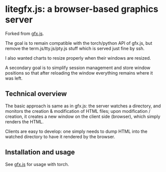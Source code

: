 # litegfx.js: a browser-based graphics server

Forked from [gfx.js](https://github.com/clementfarabet/gfx.js/).

The goal is to remain compatible with the torch/python API of gfx.js, but
remove the term.js/tty.js/pty.js stuff which is served just fine by ssh.

I also wanted charts to resize properly when their windows are resized.

A secondary goal is to simplify session management and store window positions
so that after reloading the window everything remains where it was left.

## Technical overview

The basic approach is same as in gfx.js:
the server watches a directory, and monitors the creation & modification of HTML files;
upon modification / creation, it creates a new window on the client side (browser), 
which simply renders the HTML. 

Clients are easy to develop: one simply needs to dump HTML into the watched
directory to have it rendered by the browser.

## Installation and usage

See [gfx.js](https://github.com/clementfarabet/gfx.js/) for usage with torch.
